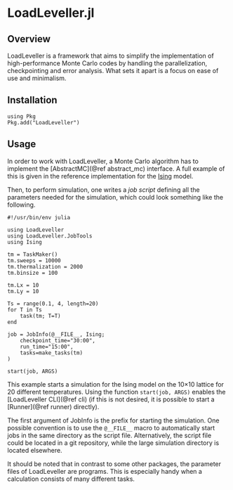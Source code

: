 # LoadLeveller.jl

## Overview

LoadLeveller is a framework that aims to simplify the implementation of high-performance Monte Carlo codes
by handling the parallelization, checkpointing and error analysis. What sets it apart is a focus on
ease of use and minimalism.

## Installation

```@repl
using Pkg
Pkg.add("LoadLeveller")
```

## Usage

In order to work with LoadLeveller, a Monte Carlo algorithm has to implement the [AbstractMC](@ref abstract_mc) interface. A full example of this is given in the
reference implementation for the [Ising](https://github.com/lukas-weber/Ising.jl) model.

Then, to perform simulation, one writes a *job script* defining all the parameters needed for the simulation, which could look something like the following.
```@example
#!/usr/bin/env julia

using LoadLeveller
using LoadLeveller.JobTools
using Ising

tm = TaskMaker()
tm.sweeps = 10000
tm.thermalization = 2000
tm.binsize = 100

tm.Lx = 10
tm.Ly = 10

Ts = range(0.1, 4, length=20)
for T in Ts
    task(tm; T=T)
end

job = JobInfo(@__FILE__, Ising;
    checkpoint_time="30:00",
    run_time="15:00",
    tasks=make_tasks(tm)
)

start(job, ARGS)
```

This example starts a simulation for the Ising model on the 10×10 lattice for 20 different temperatures. Using the function `start(job, ARGS)` enables the [LoadLeveller CLI](@ref cli) (if this is not desired, it is possible to start a [Runner](@ref runner) directly).

The first argument of JobInfo is the prefix for starting the simulation. One possible convention is to use the ``@__FILE__`` macro to automatically start jobs in the same directory as the script file. Alternatively,
the script file could be located in a git repository, while the large simulation directory is located elsewhere.

It should be noted that in contrast to some other packages, the parameter files of LoadLeveller are programs. This is especially handy when a calculation consists of many different tasks.
